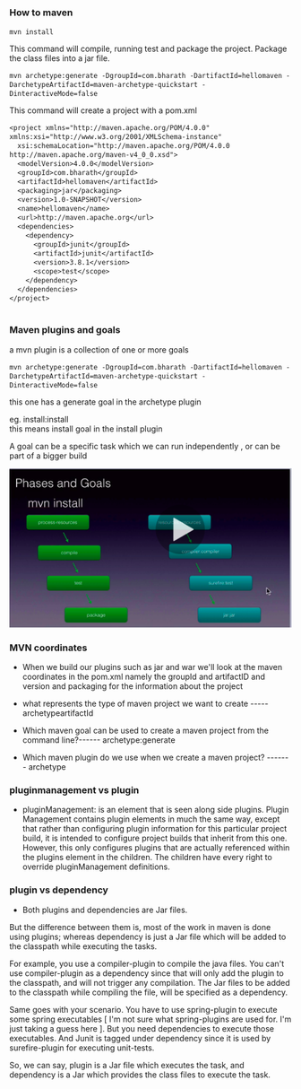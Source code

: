 
### How to maven

```
mvn install 
```

This command will compile, running test and package the project. Package the class files into a jar file. 



```
mvn archetype:generate -DgroupId=com.bharath -DartifactId=hellomaven -DarchetypeArtifactId=maven-archetype-quickstart -DinteractiveMode=false
```

This command will create a project with a pom.xml

```
<project xmlns="http://maven.apache.org/POM/4.0.0" xmlns:xsi="http://www.w3.org/2001/XMLSchema-instance"
  xsi:schemaLocation="http://maven.apache.org/POM/4.0.0 http://maven.apache.org/maven-v4_0_0.xsd">
  <modelVersion>4.0.0</modelVersion>
  <groupId>com.bharath</groupId>
  <artifactId>hellomaven</artifactId>
  <packaging>jar</packaging>
  <version>1.0-SNAPSHOT</version>
  <name>hellomaven</name>
  <url>http://maven.apache.org</url>
  <dependencies>
    <dependency>
      <groupId>junit</groupId>
      <artifactId>junit</artifactId>
      <version>3.8.1</version>
      <scope>test</scope>
    </dependency>
  </dependencies>
</project>


```


### Maven plugins and goals 
 a mvn plugin is a collection of one or more goals
 
 ```
 mvn archetype:generate -DgroupId=com.bharath -DartifactId=hellomaven -DarchetypeArtifactId=maven-archetype-quickstart -DinteractiveMode=false
```

this one has a generate goal in the archetype plugin


eg. install:install    
this means install goal in the install plugin





A goal can be a specific task which we can run independently , or can be part of a bigger build


![/img/mvn1.png](/img/mvn1.png)


### MVN coordinates
* When we build our plugins such as jar and war we'll look at the maven coordinates in the pom.xml namely the groupId and artifactID and version and packaging for the information about the project


* what represents the type of maven project we want to create  ----- archetypeartifactId

* Which maven goal can be used to create a maven project from the command line?------ archetype:generate

* Which maven plugin do we use when we create a maven project? ------- archetype


###  pluginmanagement vs plugin

* pluginManagement: is an element that is seen along side plugins. Plugin Management contains plugin elements in much the same way, except that rather than configuring plugin information for this particular project build, it is intended to configure project builds that inherit from this one. However, this only configures plugins that are actually referenced within the plugins element in the children. The children have every right to override pluginManagement definitions.


### plugin vs dependency

*  Both plugins and dependencies are Jar files.

But the difference between them is, most of the work in maven is done using plugins; whereas dependency is just a Jar file which will be added to the classpath while executing the tasks.

For example, you use a compiler-plugin to compile the java files. You can't use compiler-plugin as a dependency since that will only add the plugin to the classpath, and will not trigger any compilation. The Jar files to be added to the classpath while compiling the file, will be specified as a dependency.

Same goes with your scenario. You have to use spring-plugin to execute some spring executables [ I'm not sure what spring-plugins are used for. I'm just taking a guess here ]. But you need dependencies to execute those executables. And Junit is tagged under dependency since it is used by surefire-plugin for executing unit-tests.

So, we can say, plugin is a Jar file which executes the task, and dependency is a Jar which provides the class files to execute the task.

